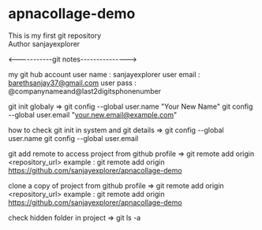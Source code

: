 # apnacollage-demo
This is my first git repository
<br>
Author sanjayexplorer

<-----------git notes--------------->

my git hub account
user name : sanjayexplorer
user email : barethsanjay37@gmail.com
user pass : @companynameand@last2digitsphonenumber

git init globaly =>
git config --global user.name "Your New Name"
git config --global user.email "your.new.email@example.com"

how to check git init in system and git details =>
git config --global user.name
git config --global user.email

git add remote to access project from github profile =>
git remote add origin <repository_url>
example : git remote add origin https://github.com/sanjayexplorer/apnacollage-demo

clone a copy of project from github profile =>
git remote add origin <repository_url>
example : git remote add origin https://github.com/sanjayexplorer/apnacollage-demo

check hidden folder in project =>
git ls -a
